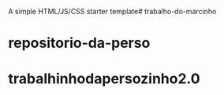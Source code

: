 A simple HTML/JS/CSS starter template# trabalho-do-marcinho
# repositorio-da-perso
# trabalhinhodapersozinho2.0
